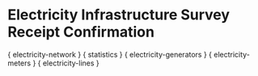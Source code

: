 # Electricity Infrastructure Survey Receipt Confirmation

{ electricity-network }
{ statistics }
{ electricity-generators }
{ electricity-meters }
{ electricity-lines }